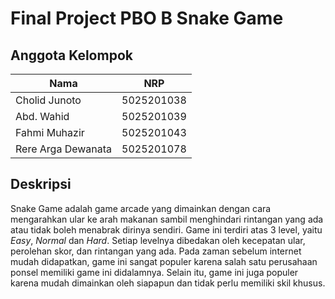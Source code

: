# Final Project PBO B Snake Game

## Anggota Kelompok

| Nama                | NRP           |
| -------------       |:-------------:|
| Cholid Junoto       | 5025201038    |
| Abd. Wahid          | 5025201039    |
| Fahmi Muhazir       | 5025201043    |
| Rere Arga Dewanata  | 5025201078    |

## Deskripsi
Snake Game adalah game arcade yang dimainkan dengan cara mengarahkan ular ke arah makanan sambil menghindari rintangan yang ada atau tidak boleh menabrak dirinya sendiri. Game ini terdiri atas 3 level, yaitu *Easy*, *Normal* dan *Hard*. Setiap levelnya dibedakan oleh kecepatan ular, perolehan skor, dan rintangan yang ada. Pada zaman sebelum internet mudah didapatkan, game ini sangat populer karena salah satu perusahaan ponsel memiliki game ini didalamnya. Selain itu, game ini juga populer karena mudah dimainkan oleh siapapun dan tidak perlu memiliki skil khusus.
